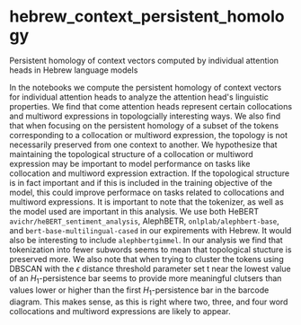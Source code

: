 # hebrew_context_persistent_homology
Persistent homology of context vectors computed by individual attention heads in Hebrew language models

In the notebooks we compute the persistent homology of context vectors for individual attention heads to analyze the attention head's linguistic properties. We find that come attention heads represent certain collocations and multiword expressions in topologcially interesting ways. We also find that when focusing on the persistent homology of a subset of the tokens corresponding to a collocation or multiword expression, the topology is not necessarily preserved from one context to another. We hypothesize that maintaining the topological structure of a collocation or multiword expression may be important to model performance on tasks like collocation and multiword expression extraction. If the topological structure is in fact important and if this is included in the training objective of the model, this could improve performace on tasks related to collocations and multiword expressions. It is important to note that the tokenizer, as well as the model used are important in this analysis. We use both HeBERT `avichr/heBERT_sentiment_analysis`, AlephBETR, `onlplab/alephbert-base`, and `bert-base-multilingual-cased` in our expirements with Hebrew. It would also be interesting to include `alephbertgimmel`. In our analysis we find that tokenization into fewer subwords seems to mean that topological stucture is preserved more. We also note that when trying to cluster the tokens using DBSCAN with the $\epsilon$ distance threshold parameter set t near the lowest value of an $H_1$-persistence bar seems to provide more meaningful clutsers than values lower or higher than the first $H_1$-persistence bar in the barcode diagram. This makes sense, as this is right where two, three, and four word collocations and multiword expressions are likely to appear. 
